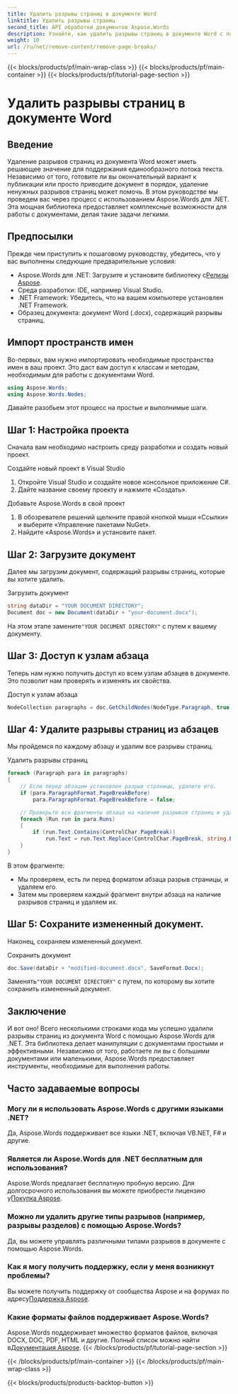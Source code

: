 ```yaml
---
title: Удалить разрывы страниц в документе Word
linktitle: Удалить разрывы страниц
second_title: API обработки документов Aspose.Words
description: Узнайте, как удалить разрывы страниц в документе Word с помощью Aspose.Words для .NET с помощью нашего пошагового руководства. Улучшите свои навыки работы с документами.
weight: 10
url: /ru/net/remove-content/remove-page-breaks/
---
```


{{< blocks/products/pf/main-wrap-class >}}
{{< blocks/products/pf/main-container >}}
{{< blocks/products/pf/tutorial-page-section >}}

# Удалить разрывы страниц в документе Word

## Введение

Удаление разрывов страниц из документа Word может иметь решающее значение для поддержания единообразного потока текста. Независимо от того, готовите ли вы окончательный вариант к публикации или просто приводите документ в порядок, удаление ненужных разрывов страниц может помочь. В этом руководстве мы проведем вас через процесс с использованием Aspose.Words для .NET. Эта мощная библиотека предоставляет комплексные возможности для работы с документами, делая такие задачи легкими.

## Предпосылки

Прежде чем приступить к пошаговому руководству, убедитесь, что у вас выполнены следующие предварительные условия:

-  Aspose.Words для .NET: Загрузите и установите библиотеку с[Релизы Aspose](https://releases.aspose.com/words/net/).
- Среда разработки: IDE, например Visual Studio.
- .NET Framework: Убедитесь, что на вашем компьютере установлен .NET Framework.
- Образец документа: документ Word (.docx), содержащий разрывы страниц.

## Импорт пространств имен

Во-первых, вам нужно импортировать необходимые пространства имен в ваш проект. Это даст вам доступ к классам и методам, необходимым для работы с документами Word.

```csharp
using Aspose.Words;
using Aspose.Words.Nodes;
```

Давайте разобьем этот процесс на простые и выполнимые шаги.

## Шаг 1: Настройка проекта

Сначала вам необходимо настроить среду разработки и создать новый проект.

Создайте новый проект в Visual Studio
1. Откройте Visual Studio и создайте новое консольное приложение C#.
2. Дайте название своему проекту и нажмите «Создать».

Добавьте Aspose.Words в свой проект
1. В обозревателе решений щелкните правой кнопкой мыши «Ссылки» и выберите «Управление пакетами NuGet».
2. Найдите «Aspose.Words» и установите пакет.

## Шаг 2: Загрузите документ

Далее мы загрузим документ, содержащий разрывы страниц, которые вы хотите удалить.

Загрузить документ
```csharp
string dataDir = "YOUR DOCUMENT DIRECTORY"; 
Document doc = new Document(dataDir + "your-document.docx");
```
 На этом этапе замените`"YOUR DOCUMENT DIRECTORY"` с путем к вашему документу.

## Шаг 3: Доступ к узлам абзаца

Теперь нам нужно получить доступ ко всем узлам абзацев в документе. Это позволит нам проверять и изменять их свойства.

Доступ к узлам абзаца
```csharp
NodeCollection paragraphs = doc.GetChildNodes(NodeType.Paragraph, true);
```

## Шаг 4: Удалите разрывы страниц из абзацев

Мы пройдемся по каждому абзацу и удалим все разрывы страниц.

Удалить разрывы страниц
```csharp
foreach (Paragraph para in paragraphs)
{
    // Если перед абзацем установлен разрыв страницы, удалите его.
    if (para.ParagraphFormat.PageBreakBefore)
        para.ParagraphFormat.PageBreakBefore = false;

    // Проверьте все фрагменты абзаца на наличие разрывов страниц и удалите их.
    foreach (Run run in para.Runs)
    {
        if (run.Text.Contains(ControlChar.PageBreak))
            run.Text = run.Text.Replace(ControlChar.PageBreak, string.Empty);
    }
}
```
В этом фрагменте:
- Мы проверяем, есть ли перед форматом абзаца разрыв страницы, и удаляем его.
- Затем мы проверяем каждый фрагмент внутри абзаца на наличие разрывов страниц и удаляем их.

## Шаг 5: Сохраните измененный документ.

Наконец, сохраняем измененный документ.

Сохранить документ
```csharp
doc.Save(dataDir + "modified-document.docx", SaveFormat.Docx);
```
 Заменять`"YOUR DOCUMENT DIRECTORY"` с путем, по которому вы хотите сохранить измененный документ.

## Заключение

И вот оно! Всего несколькими строками кода мы успешно удалили разрывы страниц из документа Word с помощью Aspose.Words для .NET. Эта библиотека делает манипуляции с документами простыми и эффективными. Независимо от того, работаете ли вы с большими документами или маленькими, Aspose.Words предоставляет инструменты, необходимые для выполнения работы.

## Часто задаваемые вопросы

### Могу ли я использовать Aspose.Words с другими языками .NET?
Да, Aspose.Words поддерживает все языки .NET, включая VB.NET, F# и другие.

### Является ли Aspose.Words для .NET бесплатным для использования?
 Aspose.Words предлагает бесплатную пробную версию. Для долгосрочного использования вы можете приобрести лицензию у[Покупка Aspose](https://purchase.aspose.com/buy).

### Можно ли удалить другие типы разрывов (например, разрывы разделов) с помощью Aspose.Words?
Да, вы можете управлять различными типами разрывов в документе с помощью Aspose.Words.

### Как я могу получить поддержку, если у меня возникнут проблемы?
 Вы можете получить поддержку от сообщества Aspose и на форумах по адресу[Поддержка Aspose](https://forum.aspose.com/c/words/8).

### Какие форматы файлов поддерживает Aspose.Words?
Aspose.Words поддерживает множество форматов файлов, включая DOCX, DOC, PDF, HTML и другие. Полный список можно найти в[Документация Aspose](https://reference.aspose.com/words/net/).
{{< /blocks/products/pf/tutorial-page-section >}}

{{< /blocks/products/pf/main-container >}}
{{< /blocks/products/pf/main-wrap-class >}}

{{< blocks/products/products-backtop-button >}}
